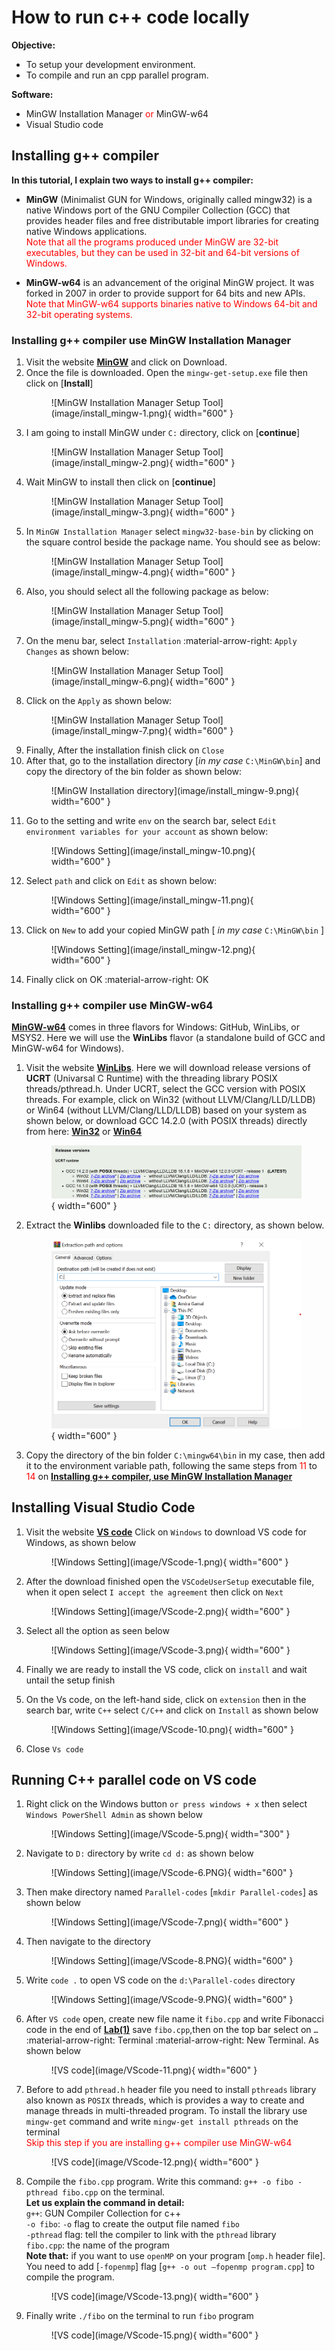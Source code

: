 # How to run c++ code locally

  **Objective:** <br>

  *   To setup your development environment.
  *	  To compile and run an cpp parallel program.

  **Software:** <br>

  *   MinGW Installation Manager <span style="color:red">or</span> MinGW-w64
  *   Visual Studio code


## Installing g++ compiler


**In this tutorial, I explain two ways to install g++ compiler:**

*   **MinGW** (Minimalist GUN for Windows, originally called mingw32) is a native Windows port of the GNU Compiler Collection (GCC) that provides header files and free distributable import libraries for creating native Windows applications.<br>
<span style="color:red">Note that all the programs produced under MinGW are 32-bit executables, but they can be used in 32-bit and 64-bit versions of Windows.</span>

*   **MinGW-w64** is an advancement of the original MinGW project. It was forked in 2007 in order to provide support for 64 bits and new APIs.<br>
<span style="color:red">Note that MinGW-w64 supports binaries native to Windows 64-bit and 32-bit operating systems.</span>

### Installing g++ compiler use MinGW Installation Manager


1.  Visit the website **[MinGW](https://sourceforge.net/projects/mingw/)** and click on Download.
2.  Once the file is downloaded. Open the `mingw-get-setup.exe` file then click on [**Install**]<br>
    <figure markdown="span">
    ![MinGW Installation Manager Setup Tool](image/install_mingw-1.png){ width="600" }
    </figure>
3.  I am going to install MinGW under `C:` directory, click on [**continue**]<br>
    <figure markdown="span">
    ![MinGW Installation Manager Setup Tool](image/install_mingw-2.png){ width="600" }
    </figure>
4.  Wait MinGW to install then click on [**continue**]<br>
    <figure markdown="span">
    ![MinGW Installation Manager Setup Tool](image/install_mingw-3.png){ width="600" }
    </figure>
5.	In `MinGW Installation Manager` select `mingw32-base-bin` by clicking on the square control beside the package name. You should see as below: <br>
    <figure markdown="span">
    ![MinGW Installation Manager Setup Tool](image/install_mingw-4.png){ width="600" }
    </figure>
6.	Also, you should select all the following package as below:<br>
    <figure markdown="span">
    ![MinGW Installation Manager Setup Tool](image/install_mingw-5.png){ width="600" }
    </figure>
7.	On the menu bar, select `Installation` :material-arrow-right: `Apply Changes` as shown below:<br>
    <figure markdown="span">
    ![MinGW Installation Manager Setup Tool](image/install_mingw-6.png){ width="600" }
    </figure>
8.	Click on the `Apply` as shown below:
    <figure markdown="span">
     ![MinGW Installation Manager Setup Tool](image/install_mingw-7.png){ width="600" }
    </figure>
9.	Finally, After the installation finish click on `Close`
10. After that, go to the installation directory [*in my case* `C:\MinGW\bin`] and copy the directory of the bin folder as shown below:<br>
    <figure markdown="span">
    ![MinGW Installation directory](image/install_mingw-9.png){ width="600" }
    </figure>
11. Go to the setting and write `env` on the search bar, select `Edit environment variables for your account` as shown below:<br>
    <figure markdown="span">
    ![Windows Setting](image/install_mingw-10.png){ width="600" }
    </figure>
12.	Select `path` and click on `Edit` as shown below:<br>
    <figure markdown="span">
    ![Windows Setting](image/install_mingw-11.png){ width="600" }
    </figure>
13. Click on `New` to add your copied MinGW path [ *in my case* `C:\MinGW\bin` ]<br>
    <figure markdown="span">
    ![Windows Setting](image/install_mingw-12.png){ width="600" }
    </figure>
14.	Finally click on OK :material-arrow-right: OK


### Installing g++ compiler use MinGW-w64


**[MinGW-w64](https://www.mingw-w64.org/downloads)** comes in three flavors for Windows: GitHub, WinLibs, or MSYS2. Here we will use the **WinLibs** flavor (a standalone build of GCC and MinGW-w64 for Windows).


1. Visit the website **[WinLibs](https://winlibs.com/)**. Here we will download release versions of **UCRT** (Univarsal C Runtime) with the threading library POSIX threads/pthread.h. Under UCRT, select the GCC version with POSIX threads. For example, click on Win32 (without LLVM/Clang/LLD/LLDB) or Win64 (without LLVM/Clang/LLD/LLDB) based on your system as shown below, or download GCC 14.2.0 (with POSIX threads) directly from here: **[Win32](https://github.com/brechtsanders/winlibs_mingw/releases/download/14.2.0posix-18.1.8-12.0.0-ucrt-r1/winlibs-i686-posix-dwarf-gcc-14.2.0-mingw-w64ucrt-12.0.0-r1.zip)** or **[Win64](https://github.com/brechtsanders/winlibs_mingw/releases/download/14.2.0posix-18.1.8-12.0.0-ucrt-r1/winlibs-x86_64-posix-seh-gcc-14.2.0-mingw-w64ucrt-12.0.0-r1.zip)**<figure markdown="span">![WinLibs](image/winlibs-1.png){ width="600" }</figure>
2. Extract the **Winlibs** downloaded file to the `C:` directory, as shown below.<br><figure markdown="span">![WinLibs](image/winlibs-2.png){ width="600" }</figure>
3. Copy the directory of the bin folder `C:\mingw64\bin` in my case, then add it to the environment variable path, following the same steps from <span style="color:red">11 </span>to <span style="color:red">14 </span>on [**Installing g++ compiler, use MinGW Installation Manager**](index.md/#installing-g-compiler-use-mingw-installation-manager)

## Installing Visual Studio Code

1. Visit the website **[VS code](https://code.visualstudio.com/Download)** Click on `Windows` to download VS code for Windows, as shown below<br>
    <figure markdown="span">
    ![Windows Setting](image/VScode-1.png){ width="600" }
    </figure>
2. After the download finished open the `VSCodeUserSetup` executable file, when it open select `I accept the agreement` then click on `Next`<br>
    <figure markdown="span">
    ![Windows Setting](image/VScode-2.png){ width="600" }
    </figure>
3.	Select all the option as seen below<br>
    <figure markdown="span">
    ![Windows Setting](image/VScode-3.png){ width="600" }
    </figure>

4.	Finally we are ready to install the VS code, click on `install` and wait untail the setup finish
5.	On the Vs code, on the left-hand side, click on `extension` then in the search bar, write `C++` select `C/C++` and click on `Install` as shown below<br>
    <figure markdown="span">
    ![Windows Setting](image/VScode-10.png){ width="600" }
    </figure>
6.	Close `Vs code`


## Running C++ parallel code on VS code

1.	Right click on the Windows button `or press windows + x` then select `Windows PowerShell Admin` as shown below<br>
    <figure markdown="span">
    ![Windows Setting](image/VScode-5.png){ width="300" }
    </figure>
3.	Navigate to `D:` directory by write `cd d:` as shown below<br>
    <figure markdown="span">
    ![Windows Setting](image/VScode-6.PNG){ width="600" }
    </figure>
4.	Then make directory named `Parallel-codes` [`mkdir Parallel-codes`] as shown below<br>
    <figure markdown="span">
    ![Windows Setting](image/VScode-7.png){ width="600" }
    </figure>
5.	Then navigate to the directory<br>
    <figure markdown="span">  
    ![Windows Setting](image/VScode-8.PNG){ width="600" }
    </figure>
6.	Write `code .` to open VS code on the `d:\Parallel-codes` directory
    <figure markdown="span">  
    ![Windows Setting](image/VScode-9.PNG){ width="600" }
    </figure>
7.	After `VS code` open, create new file name it `fibo.cpp` and write Fibonacci code in the end of **[Lab(1)](https://khalid-elbadawi.github.io/C425/labs/lab01/)** save `fibo.cpp`,then on the top bar select on `…` :material-arrow-right: Terminal :material-arrow-right: New Terminal. As shown below<br>
    <figure markdown="span">  
    ![VS code](image/VScode-11.png){ width="600" }
    </figure>
8. Before to add `pthread.h` header file you need to install `pthreads` library also known as `POSIX` threads, which is provides a way to create and manage threads in multi-threaded program. To install the library use `mingw-get` command and write `mingw-get install pthreads` on the terminal<br>
<span style="color:red">Skip this step if you are installing g++ compiler use MinGW-w64</span>
    <figure markdown="span">  
    ![VS code](image/VScode-12.png){ width="600" }
    </figure>
9. Compile the `fibo.cpp` program. Write this command: `g++ -o fibo -pthread fibo.cpp` on the terminal.<br>
**Let us explain the command in detail:**<br>
  `g++`: GUN Compiler Collection for c++<br>
  `-o fibo`: `-o` flag to create the output file named `fibo`<br>
  `-pthread` flag: tell the compiler to link with the `pthread` library<br>
  `fibo.cpp`: the name of the program<br>
  **Note that:** if you want to use `openMP` on your program [`omp.h` header file]. You need to add [`-fopenmp`] flag [`g++ -o out –fopenmp program.cpp`] to compile the program.
    <figure markdown="span">  
    ![VS code](image/VScode-13.png){ width="600" }
    </figure>
10.	Finally write `./fibo` on the terminal to run `fibo` program<br>
    <figure markdown="span">  
    ![VS code](image/VScode-15.png){ width="600" }
    </figure>